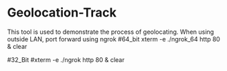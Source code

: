 # Geolocation-Track
This tool is used to demonstrate the process of geolocating.
When using outside LAN, port forward using ngrok
#64_bit
xterm -e ./ngrok_64 http 80 & clear

#32_Bit
#xterm -e ./ngrok http 80 & clear
